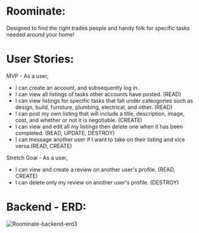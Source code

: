 # Roominate:
Designed to find the right trades people and handy folk for specific tasks needed around your home!


# User Stories:
MVP - As a user, 
- I can create an account, and subsequently log in.
- I can view all listings of tasks other accounts have posted. (READ)
- I can view listings for specific tasks that fall under cateogories such as design, build, furniture, plumbing, electrical, and other. (READ)
- I can post my own listing that will include a title, description, image, cost, and whether or not it is negotiable. (CREATE)
- I can view and edit all my listings then delete one when it has been completed. (READ, UPDATE, DESTROY)
- I can message another user if I want to take on their listing and vice versa.(READ, CREATE)

Stretch Goal - As a user,
- I can view and create a review on another user's profile. (READ, CREATE)
- I can delete only my review on another user's profile. (DESTROY)

# Backend - ERD:
![Roominate-backend-erd3](https://user-images.githubusercontent.com/60496537/152081753-d7749d19-423d-48af-97d5-e5a092b35d98.png)
